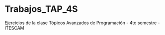 # Trabajos_TAP_4S
Ejercicios de la clase Tópicos Avanzados de Programación - 4to semestre - ITESCAM
